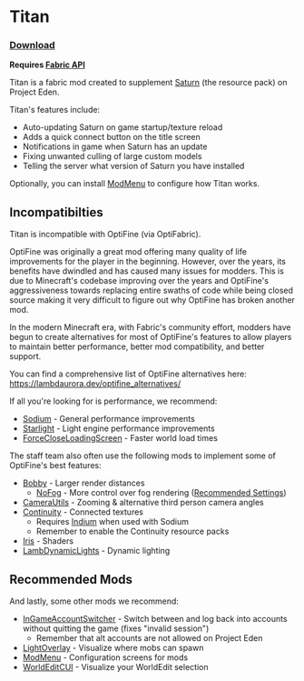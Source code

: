 # Titan

### [Download](https://projecteden.gg/titan)

**Requires [Fabric API](https://www.curseforge.com/minecraft/mc-mods/fabric-api)**

Titan is a fabric mod created to supplement [Saturn](https://github.com/ProjectEdenGG/Saturn) (the resource pack) on Project Eden.

Titan's features include:
- Auto-updating Saturn on game startup/texture reload
- Adds a quick connect button on the title screen
- Notifications in game when Saturn has an update
- Fixing unwanted culling of large custom models
- Telling the server what version of Saturn you have installed

Optionally, you can install [ModMenu](https://modrinth.com/mod/modmenu) to configure how Titan works. 

## Incompatibilties
Titan is incompatible with OptiFine (via OptiFabric). 

OptiFine was originally a great mod offering many quality of life improvements for the player in the beginning. However, over the years, its benefits have dwindled and has caused many issues for modders. This is due to Minecraft's codebase improving over the years and OptiFine's aggressiveness towards replacing entire swaths of code while being closed source making it very difficult to figure out why OptiFine has broken another mod.

In the modern Minecraft era, with Fabric's community effort, modders have begun to create alternatives for most of OptiFine's features to allow players to maintain better performance, better mod compatibility, and better support.

You can find a comprehensive list of OptiFine alternatives here: https://lambdaurora.dev/optifine_alternatives/

If all you're looking for is performance, we recommend:
- [Sodium](https://modrinth.com/mod/sodium) - General performance improvements
- [Starlight](https://modrinth.com/mod/starlight) - Light engine performance improvements
- [ForceCloseLoadingScreen](https://modrinth.com/mod/forcecloseworldloadingscreen) - Faster world load times

The staff team also often use the following mods to implement some of OptiFine's best features:
- [Bobby](https://modrinth.com/mod/bobby) - Larger render distances
    - [NoFog](https://modrinth.com/mod/no_fog) - More control over fog rendering ([Recommended Settings](https://i.projecteden.gg/nofog.png))
- [CameraUtils](https://modrinth.com/mod/camera-utils) - Zooming & alternative third person camera angles
- [Continuity](https://modrinth.com/mod/continuity) - Connected textures
    - Requires [Indium](https://modrinth.com/mod/indium) when used with Sodium
    - Remember to enable the Continuity resource packs
- [Iris](https://modrinth.com/mod/iris) - Shaders
- [LambDynamicLights](https://modrinth.com/mod/lambdynamiclights) - Dynamic lighting

## Recommended Mods
And lastly, some other mods we recommend:
- [InGameAccountSwitcher](https://modrinth.com/mod/in-game-account-switcher) - Switch between and log back into accounts without quitting the game (fixes "invalid session")
    - Remember that alt accounts are not allowed on Project Eden
- [LightOverlay](https://modrinth.com/mod/light-overlay) - Visualize where mobs can spawn
- [ModMenu](https://modrinth.com/mod/modmenu) - Configuration screens for mods
- [WorldEditCUI](https://www.curseforge.com/minecraft/mc-mods/worldeditcui-fabric) - Visualize your WorldEdit selection
